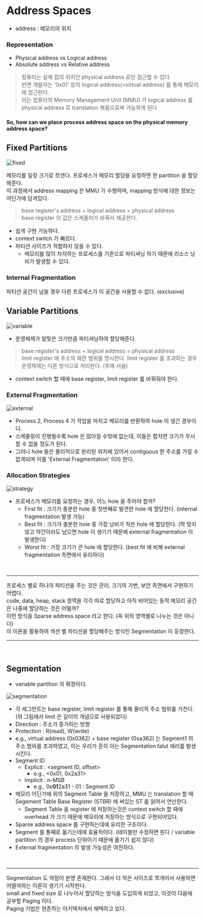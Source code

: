 # Address Spaces

* address : 메모리의 위치

### Representation

* Physical address vs Logical address
* Absolute address vs Relative address

> 컴퓨터는 실체 칩의 위치인 physical address 로만 접근할 수 있다.  
> 반면 개발자는 '0x01' 등의 logical address(=virtual address) 를 통해 메모리에 접근한다.  
> 이는 컴퓨터의 Memory Management Unit (MMU) 가 logical address 를 physical address 로 translation 해줌으로써 가능하게 된다.

#### So, how can we place process address space on the physical memory address space?

## Fixed Partitions

![fixed](https://user-images.githubusercontent.com/48989903/145200492-2c53ba55-1eae-49a0-8259-948895d4c214.png)

메모리를 일정 크기로 쪼갠다. 프로세스가 메모리 할당을 요청하면 한 partition 을 할당해준다.  
이 과정에서 address mapping 은 MMU 가 수행하며, mapping 방식에 대한 정보는 어딘가에 담겨있다.  

> base register's address + logical address = physical address  
> base register 의 값은 스케줄러가 바꿔서 제공한다.

* 쉽게 구현 가능하다.
* context switch 가 빠르다.
* 파티션 사이즈가 적합하지 않을 수 있다.
  * 메모리를 많이 차지하는 프로세스를 기준으로 파티셔닝 하기 때문에 리소스 낭비가 발생할 수 있다.

### Internal Fragmentation 

파티션 공간이 남을 경우 다른 프로세스가 이 공간을 사용할 수 없다. (exclusive)

## Variable Partitions

![variable](https://user-images.githubusercontent.com/48989903/145207132-c4b95f4d-4dab-476e-879d-e35260b8dd31.png)

* 운영체제가 알맞은 크기만큼 파티셔닝하여 할당해준다.

> base register's address + logical address = physical address  
> limit register 에 주소의 제한 범위를 명시한다.
> limit register 를 초과하는 경우 운영체제는 다른 방식으로 처리한다. (후에 서술)

* context switch 할 때에 base register, limit register 를 바꿔줘야 한다.

### External Fragmentation 

![external](https://user-images.githubusercontent.com/48989903/145207420-fafcd7e1-d168-44c0-9b35-19250a560453.png)

* Process 2, Process 4 가 작업을 마치고 메모리를 반환하여 hole 이 생긴 경우이다.
* 스케줄링이 진행될수록 hole 은 많아질 수밖에 없는데, 이들은 합치면 크기가 무시할 수 없을 정도가 된다.
* 그러나 hole 들은 물리적으로 분리된 위치에 있어서 contiguous 한 주소를 가질 수 없게되며 이를 'External Fragmentation' 이라 한다.

### Allocation Strategies

![strategy](https://user-images.githubusercontent.com/48989903/145207939-8db0ae57-3243-4002-8ea0-d59b5c6297f5.png)

* 프로세스가 메모리를 요청하는 경우, 어느 hole 을 주어야 할까?
  * First fit : 크기가 충분한 hole 중 첫번째로 발견한 hole 에 할당한다. (internal fragmentation 발생 가능)
  * Best fit : 크기가 충분한 hole 중 가장 낭비가 적은 hole 에 할당한다. (딱 맞지 않고 약간이라도 남으면 hole 이 생기기 때문에 external fragmentation 이 발생한다)
  * Worst fit : 가장 크기가 큰 hole 에 할당한다. (best fit 에 비해 external fragmentation 측면에서 유리하다)

<br/>
<hr>

프로세스 별로 하나의 파티션을 주는 것은 관리, 크기의 가변, 보안 측면에서 구현하기 어렵다.  
code, data, heap, stack 영역을 각각 따로 할당하고 아직 비어있는 동적 메모리 공간은 나중에 할당하는 것은 어떨까?  
이런 방식을 Sparse address space 라고 한다. (꼭 위의 영역별로 나누는 것은 아니다)  
이 이론을 활용하여 섹션 별 파티션을 할당해주는 방식인 Segmentation 이 등장한다.

<hr>
<br/>

## Segmentation

* variable partition 의 확장이다.

![segmentation](https://user-images.githubusercontent.com/48989903/145210483-0b98f363-7c56-47c4-b931-cf24949ce63b.png)

* 각 세그먼트는 base register, limit register 를 통해 물리적 주소 범위를 가진다. (위 그림에서 limit 은 길이의 개념으로 사용되었다)
* Direction : 주소가 증가하는 방향
* Protection : R(read), W(write)
* e.g., virtual address (0x0362) + base register (0xa362) 는 Segment1 의 주소 범위를 초과하였고, 이는 우리가 흔히 아는 Segmentation falut 에러를 발생시킨다.
* Segment ID
  * Explicit : <segment ID, offset>
    * e.g., <0x01, 0x2a31>
  * Implicit : n-MSB
    * e.g., 0x<b>01</b>2a31 - 01 : Segment ID
* 메모리 어딘가에 위의 Segment Table 을 저장하고, MMU 는 translation 할 때 Segement Table Base Register (STBR) 에 써있는 ST 를 읽어서 연산한다.
  * Segment Table 을 register 에 저장하는것은 context switch 할 때에 overhead 가 크기 때문에 메모리에 저장하는 방식으로 구현되어있다.
* Sparse address space 를 구현하는데에 유리한 구조이다.
* Segment 를 통째로 옮기는데에 효율적이다. (테이블만 수정하면 된다 / variable partition 의 경우 process 단위이기 때문에 옮기기 쉽지 않다)
* External fragmentation 의 발생 가능성은 여전하다.

<br/>
<hr>

Segmentation 도 약점이 분명 존재한다. 그래서 더 작은 사이즈로 쪼개어서 사용하면 어떨까하는 이론이 생기기 시작한다.  
small and fixed size 로 나누어서 할당하는 방식을 도입하게 되었고, 이것이 다음에 공부할 Paging 이다.  
Paging 기법은 현존하는 아키텍처에서 채택하고 있다.
